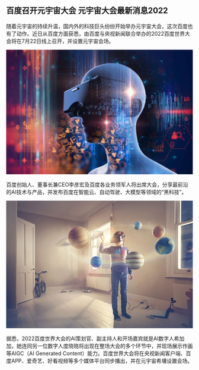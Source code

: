 ## 百度召开元宇宙大会 元宇宙大会最新消息2022

随着元宇宙的持续升温，国内外的科技巨头纷纷开始举办元宇宙大会，这次百度也有了动作。近日从百度方面获悉，由百度与央视新闻联合举办的2022百度世界大会将在7月22日线上召开，并设置元宇宙会场。

![配图一](54d6c46320cd9d4b7e5a0582da409a56.jpeg)

百度创始人、董事长兼CEO李彦宏及百度各业务领军人将出席大会，分享最前沿的AI技术与产品，并发布百度在智能云、自动驾驶、大模型等领域的“黑科技”。

![配图一](45a85a9e1cb3a312835e5854f16cccdf.jpeg)

据悉，2022百度世界大会的AI策划官、副主持人和开场嘉宾就是AI数字人希加加，她连同另一位数字人度晓晓将出现在整场大会的多个环节中，并现场展示作画等AIGC（AI Generated Content）能力。百度世界大会将在央视新闻客户端、百度APP、爱奇艺、好看视频等多个媒体平台同步播出，并在元宇宙希壤设置会场。